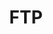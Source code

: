 ---
layout: tag-list
type: tag
title: FTP
slug: FTP
category: HTB
sidebar: false
description: >
   El Protocolo de transferencia de archivos es un protocolo de red para la transferencia de archivos entre sistemas conectados a una red TCP, basado en la arquitectura cliente-servidor.

   
---